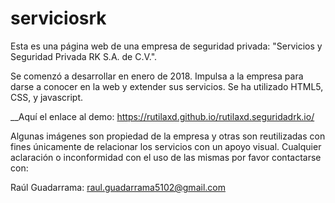 # serviciosrk
Esta es una página web de una empresa de seguridad privada: "Servicios y Seguridad Privada RK S.A. de C.V.".

Se comenzó a desarrollar en enero de 2018. Impulsa a la empresa para darse a conocer en la web y extender sus servicios.
Se ha utilizado HTML5, CSS, y javascript.


__Aquí el enlace al demo: https://rutilaxd.github.io/rutilaxd.seguridadrk.io/


Algunas imágenes son propiedad de la empresa y otras son reutilizadas con fines únicamente de relacionar los servicios con un apoyo visual. Cualquier aclaración o inconformidad con el uso de las mismas por favor contactarse con:

Raúl Guadarrama: raul.guadarrama5102@gmail.com
